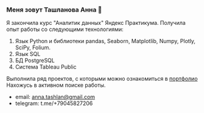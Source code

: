 ### Меня зовут Ташланова Анна 👋
Я закончила курс "Аналитик данных" Яндекс Практикума. Получила опыт работы со следующими технологиями:
1. Язык Python и библиотеки pandas, Seaborn, Matplotlib, Numpy, Plotly, SciPy, Folium.
2. Язык SQL
3. БД PostgreSQL
4. Система Tableau Public

Выполнила ряд проектов, с которыми можно ознакомиться в [портфолио](https://github.com/AnnaTashlan/Portfolio) Нахожусь в активном поиске работы.
- email: anna.tashlan@gmail.com
- telegram: t.me/+79045827206
<!--
**AnnaTashlan/AnnaTashlan** is a ✨ _special_ ✨ repository because its `README.md` (this file) appears on your GitHub profile.

Here are some ideas to get you started:

- 🔭 I’m currently working on ...
- 🌱 I’m currently learning ...
- 👯 I’m looking to collaborate on ...
- 🤔 I’m looking for help with ...
- 💬 Ask me about ...
- 📫 How to reach me: ...
- 😄 Pronouns: ...
- ⚡ Fun fact: ...
-->
